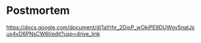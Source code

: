 # Postmortem
https://docs.google.com/document/d/1aYrhr_2DioP_wOkjPE9DUWgv5natJsux4vD6PNsCW6I/edit?usp=drive_link

